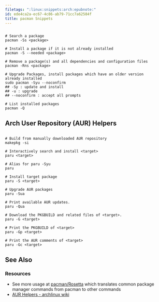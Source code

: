 ```yaml
---
filetags: ":linux:snippets:arch:epubnote:"
id: ede4ca2a-ec67-4c86-ab79-71cc7a62584f
title: pacman Snippets
---
```


``` shell

# Search a package
pacman -Ss <package>

# Install a package if it is not already installed
pacman -S --needed <package>

# Remove a package(s) and all dependencies and configuration files
pacman -Rns <package>

# Upgrade Packages, install packages which have an older version already installed
sudo pacman -Syu --noconfirm
## -Sy : update and install
## -u : upgrade
## --noconfirm : accept all prompts

# List installed packages
pacman -Q

```

## Arch User Repository (AUR) Helpers

``` shell

# Build from manually downloaded AUR repository
makepkg -si

# Interactively search and install <target>
paru <target>

# Alias for paru -Syu
paru

# Install target package
paru -S <target>

# Upgrade AUR packages
paru -Sua

# Print available AUR updates.
paru -Qua

# Download the PKGBUILD and related files of <target>.
paru -G <target>

# Print the PKGBUILD of <target>
paru -Gp <target>

# Print the AUR comments of <target>
paru -Gc <target>

```

## See Also

### Resources

- See more usage at
  [pacman/Rosetta](https://wiki.archlinux.md/title/Pacman/Rosetta) which
  translates common package manager commands from pacman to other
  commands
- [AUR Helpers - archlinux
  wiki](https://wiki.archlinux.md/title/AUR_helpers)
